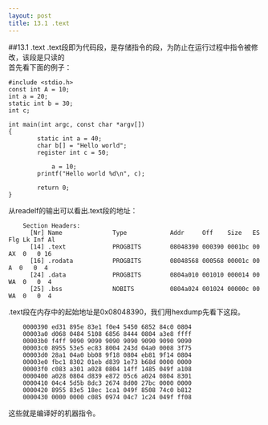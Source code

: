 ```yaml
---
layout: post
title: 13.1 .text 
---
```


##13.1 .text
.text段即为代码段，是存储指令的段，为防止在运行过程中指令被修改，该段是只读的<br>
首先看下面的例子：

	#include <stdio.h>
	const int A = 10;
	int a = 20;
	static int b = 30;
	int c;
	
	int main(int argc, const char *argv[])
	{
	        static int a = 40;
	        char b[] = "Hello world";
	        register int c = 50;
                
                a = 10;
	        printf("Hello world %d\n", c);
	
	        return 0;
	}
	
从readelf的输出可以看出.text段的地址：

        
        Section Headers:
          [Nr] Name              Type            Addr     Off    Size   ES Flg Lk Inf Al
          [14] .text             PROGBITS        08048390 000390 0001bc 00  AX  0   0 16
          [16] .rodata           PROGBITS        08048568 000568 00001c 00   A  0   0  4
          [24] .data             PROGBITS        0804a010 001010 000014 00  WA  0   0  4
          [25] .bss              NOBITS          0804a024 001024 00000c 00  WA  0   0  4

.text段在内存中的起始地址是0x08048390，我们用hexdump先看下这段。

        0000390 ed31 895e 83e1 f0e4 5450 6852 84c0 0804
        00003a0 d068 0484 5108 6856 8444 0804 a3e8 ffff
        00003b0 f4ff 9090 9090 9090 9090 9090 9090 9090
        00003c0 8955 53e5 ec83 8004 243d 04a0 0008 3f75
        00003d0 28a1 04a0 bb08 9f18 0804 eb81 9f14 0804
        00003e0 fbc1 8302 01eb d839 1e73 b68d 0000 0000
        00003f0 c083 a301 a028 0804 14ff 1485 049f a108
        0000400 a028 0804 d839 e872 05c6 a024 0804 8301
        0000410 04c4 5d5b 8dc3 2674 8d00 27bc 0000 0000
        0000420 8955 83e5 18ec 1ca1 049f 8508 74c0 b812
        0000430 0000 0000 c085 0974 04c7 1c24 049f ff08

这些就是编译好的机器指令。

